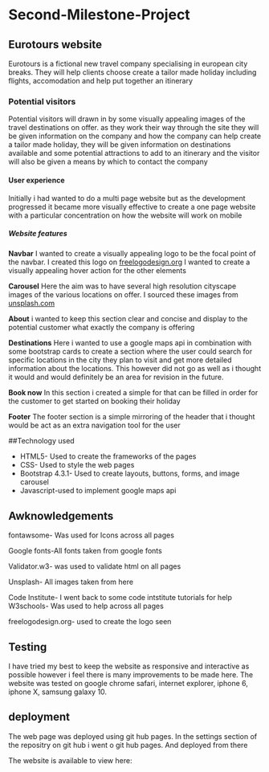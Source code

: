 
# Second-Milestone-Project

## Eurotours website

Eurotours is a fictional new travel company specialising in european city breaks. They will help clients choose create a tailor made holiday including flights, accomodation and help put together an itinerary

### Potential visitors
Potential visitors will drawn in by some visually appealing images of the travel destinations on offer. as they work their way through the site they will be given information on the company and how the company can help create a tailor made holiday, they will be given information on destinations available and some potential attractions to add to an itinerary and the visitor will also be given a means by which to contact the company

#### User experience
Initially i had wanted to do a multi page website but as the development progressed it became more visually effective to create a one page website with a particular concentration on how the website will work on mobile

##### Website features
**Navbar**
 I wanted to create a visually appealing logo to be the focal point of the navbar. I created this logo on 
<a href="https://www.freelogodesign.org">freelogodesign.org</a>
I wanted to create a visually appealing hover action for the other elements

**Carousel**
Here the aim was to have several high resolution cityscape images of the various locations on offer. I sourced these images from <a href="www.unsplash.com">unsplash.com</a>

**About**
i wanted to keep this section clear and concise and display to the potential customer what exactly the company is offering

**Destinations**
Here i wanted to use a google maps api in combination with some bootstrap cards to create a section where the user could search for specific locations in the city they plan to visit and get more detailed information about the locations. This however did not go as well as i thought it would and would definitely be an area for revision in the future.

**Book now**
In this section i created a simple for that can be filled in order for the customer to get started on booking their holiday

**Footer**
The footer section is a simple mirroring of the header that i thought would be act as an extra navigation tool for the user

##Technology used

<ul>
<li>HTML5- Used to create the frameworks of the pages</li>
<li>CSS- Used to style the web pages</li>
<li>Bootstrap 4.3.1- Used to create layouts, buttons, forms, and image carousel</li>
<li>Javascript-used to implement google maps api</li>
</ul>

## Awknowledgements

fontawsome- Was used for Icons across all pages

Google fonts-All fonts taken from google fonts 

Validator.w3- was used to validate html on all pages 

Unsplash- All images taken from here

Code Institute- I went back to some code intstitute tutorials for help
W3schools- Was used to help across all pages 

freelogodesign.org- used to create the logo seen

## Testing

I have tried my best to keep the website as responsive and interactive as possible however i feel there is many improvements to be made here. The website was tested on google chrome
safari, internet explorer, iphone 6, iphone X, samsung galaxy 10.

## deployment

The web page was deployed using git hub pages. In the settings section of the repositry on git hub i went o git hub pages. And deployed from there

The website is available to view here: <a href=""></a>